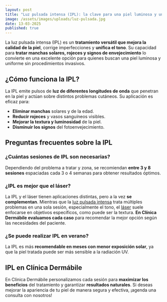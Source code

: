 ```yaml
---
layout: post
title: "Luz pulsada intensa (IPL): la clave para una piel luminosa y uniforme"
image: /assets/images/uploads/luz-pulsada.jpg
date: 13-03-2025
published: true
---
```

La luz pulsada intensa (IPL) es un **tratamiento versátil que mejora la calidad de la piel**, corrige imperfecciones y **unifica el tono**. Su capacidad para **tratar manchas solares, rojeces y signos de envejecimiento** lo convierte en una excelente opción para quienes buscan una piel luminosa y uniforme sin procedimientos invasivos.

## ¿Cómo funciona la IPL?

La IPL emite pulsos de **luz de diferentes longitudes de onda** que penetran en la piel y actúan sobre distintos problemas cutáneos. Su aplicación es eficaz para:

* **Eliminar manchas** solares y de la edad.
* **Reducir rojeces** y vasos sanguíneos visibles.
* **Mejorar la textura y luminosidad** de la piel.
* **Disminuir los signos** del fotoenvejecimiento.

## Preguntas frecuentes sobre la IPL

### ¿Cuántas sesiones de IPL son necesarias?

Dependiendo del problema a tratar y zona, se recomiendan **entre 3 y 8 sesiones** espaciadas cada 3 o 4 semanas para obtener resultados óptimos.

### ¿IPL es mejor que el láser?

La IPL y el láser tienen aplicaciones distintas, pero a la vez **se complementan**. Mientras que la [luz pulsada intensa](https://www.dermabile.es/tratamientos/luz-intensa-pulsada-ipl-m22-stellar/) trata múltiples problemas en una sola sesión,  especialmente el tono, el [láser](https://www.dermabile.es/tratamientos/rejuvenecimiento-facial-youlaser-prime/) suele enfocarse en objetivos específicos, como puede ser la textura. **En Clínica Dermábile evaluamos cada caso** para recomendar la mejor opción según las necesidades del paciente.

### ¿Se puede realizar IPL en verano?

La IPL es más **recomendable en meses con menor exposición solar**, ya que la piel tratada puede ser más sensible a la radiación UV.

## IPL en Clínica Dermábile

En Clínica Dermábile personalizamos cada sesión para **maximizar los beneficios** del tratamiento y garantizar **resultados naturales**. Si deseas mejorar la apariencia de tu piel de manera segura y efectiva, ¡agenda una consulta con nosotros!
